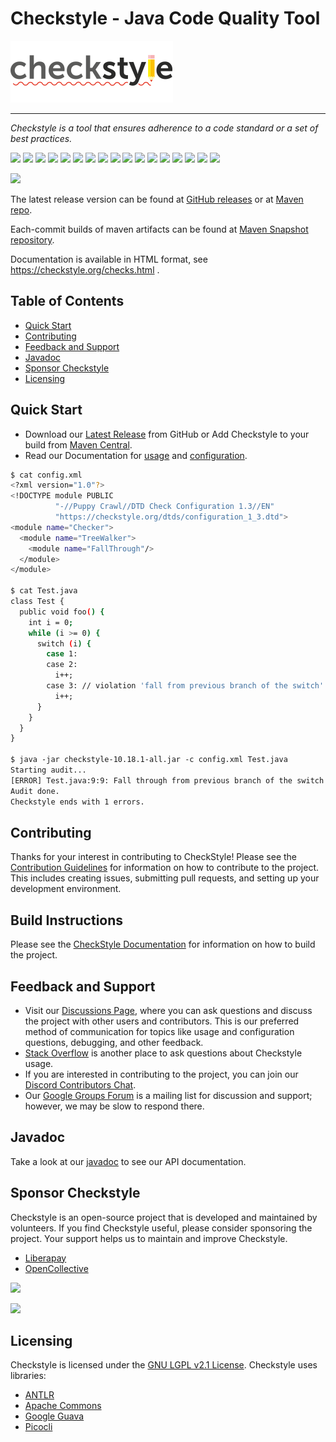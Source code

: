 # Checkstyle - Java Code Quality Tool

![](https://raw.githubusercontent.com/checkstyle/resources/master/img/checkstyle-logos/checkstyle-logo-260x99.png)

--------------------------

*Checkstyle is a tool that ensures adherence to a code standard or a set of best practices.*

[![][travis img]][travis]
[![][appveyor img]][appveyor]
[![][circleci img]][circleci]
[![][cirrusci img]][cirrusci]
[![][coverage img]][coverage]
[![][snyk img]][snyk]
[![][semaphoreci img]][semaphoreci]
[![][azure img]][azure]
[![][error prone img]][error prone]
[![][pitest img]][pitest]
[![][checker framework img]][checker framework]
[![][dependabot img]][dependabot]
[![][sonar img]][sonar]
[![][release notes/version img]][release notes/version]
[![][closed issues img]][closed issues]
[![][link check img]][link check]
[![][milestone img]][milestone]

[![][mavenbadge img]][mavenbadge]

The latest release version can be found at
[GitHub releases](https://github.com/checkstyle/checkstyle/releases/)
or at [Maven repo](https://repo1.maven.org/maven2/com/puppycrawl/tools/checkstyle/).

Each-commit builds of maven artifacts can be found at
[Maven Snapshot repository](https://oss.sonatype.org/content/repositories/snapshots/com/puppycrawl/tools/checkstyle/).

Documentation is available in HTML format, see https://checkstyle.org/checks.html .

## Table of Contents

- [Quick Start](#quick-start)
- [Contributing](#contributing)
- [Feedback and Support](#feedback-and-support)
- [Javadoc](#javadoc)
- [Sponsor Checkstyle](#sponsor-checkstyle)
- [Licensing](#licensing)

## Quick Start

- Download our [Latest Release](https://github.com/checkstyle/checkstyle/releases/) from GitHub
  or Add Checkstyle to your build from [Maven Central](https://mvnrepository.com/artifact/com.puppycrawl.tools/checkstyle).
- Read our Documentation for [usage](https://checkstyle.org/cmdline.html)
  and [configuration](https://checkstyle.org/config.html).

```bash
$ cat config.xml
<?xml version="1.0"?>
<!DOCTYPE module PUBLIC
          "-//Puppy Crawl//DTD Check Configuration 1.3//EN"
          "https://checkstyle.org/dtds/configuration_1_3.dtd">
<module name="Checker">
  <module name="TreeWalker">
    <module name="FallThrough"/>
  </module>
</module>

$ cat Test.java
class Test {
  public void foo() {
    int i = 0;
    while (i >= 0) {
      switch (i) {
        case 1:
        case 2:
          i++;
        case 3: // violation 'fall from previous branch of the switch'
          i++;
      }
    }
  }
}

$ java -jar checkstyle-10.18.1-all.jar -c config.xml Test.java
Starting audit...
[ERROR] Test.java:9:9: Fall through from previous branch of the switch statement. [FallThrough]
Audit done.
Checkstyle ends with 1 errors.
```

## Contributing

Thanks for your interest in contributing to CheckStyle! Please see the
[Contribution Guidelines](https://github.com/checkstyle/checkstyle/blob/master/.github/CONTRIBUTING.md)
for information on how to contribute to the project. This includes creating issues, submitting pull
requests, and setting up your development environment.

## Build Instructions

Please see the [CheckStyle Documentation](https://checkstyle.org/contributing.html#Build) for
information on how to build the project.

## Feedback and Support

- Visit our [Discussions Page](https://github.com/checkstyle/checkstyle/discussions), where you
  can ask questions and discuss the project with other users and contributors. This is our
  preferred method of communication for topics
  like usage and configuration questions, debugging, and other feedback.
- [Stack Overflow](https://stackoverflow.com/questions/tagged/checkstyle) is another place to
  ask questions about Checkstyle usage.
- If you are interested in contributing to the project, you can join our
  [Discord Contributors Chat](https://discord.com/channels/845645228467159061/1216455699488313554).
- Our [Google Groups Forum](https://groups.google.com/forum/?hl=en#!forum/checkstyle) is a
  mailing list for discussion and support; however, we may be slow to respond there.

## Javadoc

Take a look at our [javadoc](https://checkstyle.org/apidocs/index.html) to see
our API documentation.

## Sponsor Checkstyle

Checkstyle is an open-source project that is developed and maintained by volunteers. If you
find Checkstyle useful, please consider sponsoring the project. Your support helps us to
maintain and improve Checkstyle.

- [Liberapay](https://liberapay.com/checkstyle/)
- [OpenCollective](https://opencollective.com/checkstyle/)

[![][backers.opencollective img]][backers.opencollective]

[![][sponsors.opencollective img]][sponsors.opencollective]

## Licensing

Checkstyle is licensed under the [GNU LGPL v2.1 License](LICENSE).
Checkstyle uses libraries:

- [ANTLR](https://www.antlr.org/)
- [Apache Commons](https://commons.apache.org/)
- [Google Guava](https://github.com/google/guava/)
- [Picocli](https://github.com/remkop/picocli/)

[travis]:https://travis-ci.com/github/checkstyle/checkstyle/builds
[travis img]:https://api.travis-ci.com/checkstyle/checkstyle.svg

[appveyor]:https://ci.appveyor.com/project/checkstyle/checkstyle/history
[appveyor img]:https://ci.appveyor.com/api/projects/status/rw6bw3dl9kph6ucc?svg=true

[sonar]:https://sonarcloud.io/dashboard?id=org.checkstyle%3Acheckstyle
[sonar img]:https://sonarcloud.io/api/project_badges/measure?project=org.checkstyle%3Acheckstyle&metric=sqale_index

[coverage]:https://codecov.io/github/checkstyle/checkstyle?branch=master
[coverage img]:https://codecov.io/github/checkstyle/checkstyle/coverage.svg?branch=master

[mavenbadge]:https://search.maven.org/search?q=g:%22com.puppycrawl.tools%22%20AND%20a:%22checkstyle%22
[mavenbadge img]:https://img.shields.io/maven-central/v/com.puppycrawl.tools/checkstyle.svg?label=Maven%20Central

[stackoverflow]:https://stackoverflow.com/questions/tagged/checkstyle
[stackoverflow img]:https://img.shields.io/badge/stackoverflow-CHECKSTYLE-blue.svg

[teamcity]:https://teamcity.jetbrains.com/viewType.html?buildTypeId=Checkstyle_IdeaInspectionsMaster
[teamcity img]:https://teamcity.jetbrains.com/app/rest/builds/buildType:(id:Checkstyle_IdeaInspectionsMaster)/statusIcon

[circleci]: https://circleci.com/gh/checkstyle/checkstyle/tree/master
[circleci img]: https://circleci.com/gh/checkstyle/checkstyle/tree/master.svg?style=svg

[cirrusci]: https://cirrus-ci.com/github/checkstyle/checkstyle
[cirrusci img]: https://api.cirrus-ci.com/github/checkstyle/checkstyle.svg?branch=master

[snyk]: https://snyk.io/test/github/checkstyle/checkstyle?targetFile=pom.xml
[snyk img]: https://snyk.io/test/github/checkstyle/checkstyle/badge.svg

[semaphoreci]: https://checkstyle.semaphoreci.com/projects/checkstyle
[semaphoreci img]: https://checkstyle.semaphoreci.com/badges/checkstyle/branches/master.svg?style=shields

[azure]:https://dev.azure.com/romanivanovjr/romanivanovjr/_build/latest?definitionId=1&branchName=master
[azure img]:https://dev.azure.com/romanivanovjr/romanivanovjr/_apis/build/status/checkstyle.checkstyle?branchName=master

[backers.opencollective]:https://opencollective.com/checkstyle/
[backers.opencollective img]:https://opencollective.com/checkstyle/backers/badge.svg

[sponsors.opencollective]:https://opencollective.com/checkstyle/
[sponsors.opencollective img]:https://opencollective.com/checkstyle/sponsors/badge.svg

[dependabot]:https://dependabot.com
[dependabot img]:https://api.dependabot.com/badges/status?host=github&repo=checkstyle/checkstyle

[closed issues]:https://github.com/checkstyle/checkstyle/actions/workflows/no-old-refs.yml
[closed issues img]:https://github.com/checkstyle/checkstyle/actions/workflows/no-old-refs.yml/badge.svg

[release notes/version]:https://github.com/checkstyle/checkstyle/actions/workflows/releasenotes-gen.yml
[release notes/version img]:https://github.com/checkstyle/checkstyle/actions/workflows/releasenotes-gen.yml/badge.svg

[link check]:https://github.com/checkstyle/checkstyle/actions/workflows/run-link-check.yml
[link check img]:https://github.com/checkstyle/checkstyle/actions/workflows/run-link-check.yml/badge.svg

[error prone]:https://github.com/checkstyle/checkstyle/actions/workflows/error-prone.yml
[error prone img]:https://github.com/checkstyle/checkstyle/actions/workflows/error-prone.yml/badge.svg

[pitest]:https://github.com/checkstyle/checkstyle/actions/workflows/pitest.yml
[pitest img]:https://github.com/checkstyle/checkstyle/actions/workflows/pitest.yml/badge.svg

[checker framework]:https://github.com/checkstyle/checkstyle/actions/workflows/checker-framework.yml
[checker framework img]:https://github.com/checkstyle/checkstyle/actions/workflows/checker-framework.yml/badge.svg

[milestone]:https://github.com/checkstyle/checkstyle/actions/workflows/set-milestone-on-referenced-issue.yml
[milestone img]:https://github.com/checkstyle/checkstyle/actions/workflows/set-milestone-on-referenced-issue.yml/badge.svg
